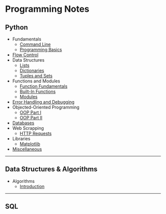 # Programming Notes

## Python

- Fundamentals
  - [Command Line](./Python_Notes/commandline.md)
  - [Programming Basics](./Python_Notes/basics.md)
- [Flow Control](./Python_Notes/flowcontrol.md)
- Data Structures
  - [Lists](./Python_Notes/lists.md)
  - [Dictionaries](./Python_Notes/dictionaries.md)
  - [Tuples and Sets](./Python_Notes/tuples_sets.md)
- Functions and Modules
  - [Function Fundamentals](./Python_Notes/function_fund.md)
  - [Built-In Functions](./Python_Notes/builtin_functions.md)
  - [Modules](./Python_Notes/modules.md)
- [Error Handling and Debugging](./Python_Notes/errors.md)
- Objected-Oriented Programming
  - [OOP Part I](./Python_Notes/oop1.md)
  - [OOP Part II](./Python_Notes/oop2.md)
- [Databases](./Python_Notes/database.md)
- Web Scrapping
  - [HTTP Requests](./Python_Notes/http.md)
- Libraries
  - [Matplotlib](./Python_Notes/matplotlib.md)
- [Miscellaneous](./Python_Notes/misc.md)

---

## Data Structures & Algorithms

- Algorithms
  - [Introduction](./DSA/introduction.md)

---

## SQL
